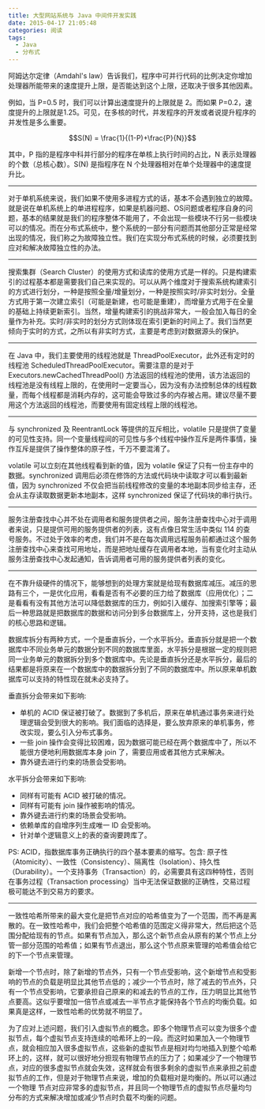 ```yaml
---
title: 大型网站系统与 Java 中间件开发实践
date: 2015-04-17 21:05:48
categories: 阅读
tags:
  - Java
  - 分布式
---
```

阿姆达尔定律（Amdahl's law）告诉我们，程序中可并行代码的比例决定你增加处理器所能带来的速度提升上限，是否能达到这个上限，还取决于很多其他因素。

例如，当 P=0.5 时，我们可以计算出速度提升的上限就是 2。而如果 P=0.2，速度提升的上限就是1.25。可见，在多核的时代，并发程序的开发或者说提升程序的并发性是多么重要。

$$S(N) = \frac{1}{(1-P)+\frac{P}{N}}$$

其中，P 指的是程序中科并行部分的程序在单核上执行时间的占比，N 表示处理器的个数（总核心数）。S(N) 是指程序在 N 个处理器相对在单个处理器中的速度提升比。

---

对于单机系统来说，我们如果不使用多进程方式的话，基本不会遇到独立的故障。就是说在单机系统上的单进程程序，如果是机器问题、OS问题或者程序自身的问题，基本的结果就是我们的程序整体不能用了，不会出现一些模块不行另一些模块可以的情况。而在分布式系统中，整个系统的一部分有问题而其他部分正常是经常出现的情况，我们称之为故障独立性。我们在实现分布式系统的时候，必须要找到应对和解决故障独立性的办法。

---

搜索集群（Search Cluster）的使用方式和读库的使用方式是一样的。只是构建索引的过程基本都是需要我们自己来实现的。可以从两个维度对于搜索系统构建索引的方式进行划分，一种是按照全量/增量划分，一种是按照实时/非实时划分。全量方式用于第一次建立索引（可能是新建，也可能是重建），而增量方式用于在全量的基础上持续更新索引。当然，增量构建索引的挑战非常大，一般会加入每日的全量作为补充。实时/非实时的划分方式则体现在索引更新的时间上了。我们当然更倾向于实时的方式，之所以有非实时方式，主要是考虑到对数据源头的保护。

---

在 Java 中，我们主要使用的线程池就是 ThreadPoolExecutor，此外还有定时的线程池 ScheduledThreadPoolExecutor。需要注意的是对于 Executors.newCachedThreadPool() 方法返回的线程池的使用，该方法返回的线程池是没有线程上限的，在使用时一定要当心，因为没有办法控制总体的线程数量，而每个线程都是消耗内存的，这可能会导致过多的内存被占用。建议尽量不要用这个方法返回的线程池，而要使用有固定线程上限的线程池。

---

与 synchronized 及 ReentrantLock 等提供的互斥相比，volatile 只是提供了变量的可见性支持。同一个变量线程间的可见性与多个线程中操作互斥是两件事情，操作互斥是提供了操作整体的原子性，千万不要混淆了。

volatile 可以立刻在其他线程看到新的值，因为 volatile 保证了只有一份主存中的数据。synchronized 调用后必须在修饰的方法或代码块中读取才可以看到最新值，因为 synchronized 不仅会把当前线程修改的变量的本地副本同步给主存，还会从主存读取数据更新本地副本，这样 synchronized 保证了代码块的串行执行。

---

服务注册查找中心并不处在调用者和服务提供者之间，服务注册查找中心对于调用者来说，只是提供可用的服务提供者的列表，这有点像日常生活中类似 114 的查号服务。不过处于效率的考虑，我们并不是在每次调用远程服务前都通过这个服务注册查找中心来查找可用地址，而是把地址缓存在调用者本地，当有变化时主动从服务注册查找中心发起通知，告诉调用者可用的服务提供者列表的变化。

---

在不靠升级硬件的情况下，能够想到的处理方案就是给现有数据库减压。减压的思路有三个，一是优化应用，看看是否有不必要的压力给了数据库（应用优化）；二是看看有没有其他方法可以降低数据库的压力，例如引入缓存、加搜索引擎等；最后一种思路就是把数据库的数据和访问分到多台数据库上，分开支持，这也是我们的核心思路和逻辑。

数据库拆分有两种方式，一个是垂直拆分，一个水平拆分。垂直拆分就是把一个数据库中不同业务单元的数据分到不同的数据库里面，水平拆分是根据一定的规则把同一业务单元的数据拆分到多个数据库中。先论是垂直拆分还是水平拆分，最后的结果都是将原来在一个数据库中的数据拆分到了不同的数据库中。所以原来单机数据库可以支持的特性现在就未必支持了。

垂直拆分会带来如下影响: 

* 单机的 ACID 保证被打破了。数据到了多机后，原来在单机通过事务来进行处理逻辑会受到很大的影响。我们面临的选择是，要么放弃原来的单机事务，修改实现，要么引入分布式事务。
* 一些 join 操作会变得比较困难，因为数据可能已经在两个数据库中了，所以不能很方便地利用数据库本身 join 了，需要应用或者其他方式来解决。
* 靠外键去进行约束的场景会受影响。

水平拆分会带来如下影响: 

* 同样有可能有 ACID 被打破的情况。
* 同样有可能有 join 操作被影响的情况。
* 靠外键去进行约束的场景会受影响。
* 依赖单库的自增序列生成唯一 ID 会受影响。
* 针对单个逻辑意义上的表的查询要跨库了。

PS: ACID，指数据库事务正确执行的四个基本要素的缩写。包含: 原子性（Atomicity）、一致性（Consistency）、隔离性（Isolation）、持久性（Durability）。一个支持事务（Transaction）的，必需要具有这四种特性，否则在事务过程（Transaction processing）当中无法保证数据的正确性，交易过程极可能达不到交易方的要求。

---

一致性哈希所带来的最大变化是把节点对应的哈希值变为了一个范围，而不再是离散的。在一致性哈希中，我们会把整个哈希值的范围定义得非常大，然后把这个范围分配给现有的节点。如果有节点加入，那么这个新节点会从原有的某个节点上分管一部分范围的哈希值；如果有节点退出，那么这个节点原来管理的哈希值会给它的下一个节点来管理。

新增一个节点时，除了新增的节点外，只有一个节点受影响，这个新增节点和受影响的节点的负载是明显比其他节点低的；减少一个节点时，除了减去的节点外，只有一个节点受影响，它要承担自己原来的和减去的节点的工作，压力明显比其他节点要高。这似乎要增加一倍节点或减去一半节点才能保持各个节点的均衡负载。如果真是这样，一致性哈希的优势就不明显了。

为了应对上述问题，我们引入虚拟节点的概念。即多个物理节点可以变为很多个虚拟节点，每个虚拟节点支持连续的哈希环上的一段。而这时如果加入一个物理节点，就会相应加入很多虚拟节点，这些新的虚拟节点是相对均匀地插入到整个哈希环上的，这样，就可以很好地分担现有物理节点的压力了；如果减少了一个物理节点，对应的很多虚拟节点就会失效，这样就会有很多剩余的虚拟节点来承担之前虚拟节点的工作，但是对于物理节点来说，增加的负载相对是均衡的。所以可以通过一个物理 节点对应非常多的虚拟节点，并且同一个物理节点的虚拟节点尽量均匀分布的方式来解决增加或减少节点时负载不均衡的问题。